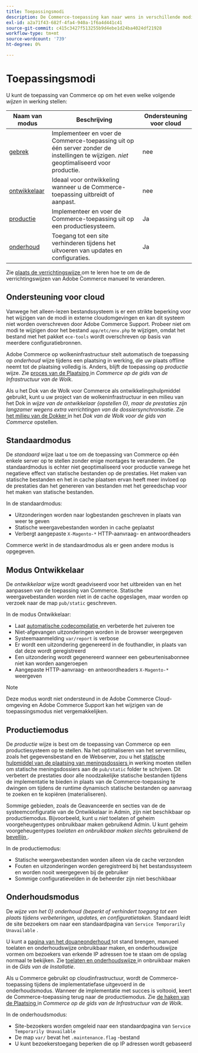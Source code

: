```yaml
---
title: Toepassingsmodi
description: De Commerce-toepassing kan naar wens in verschillende modi worden uitgevoerd. Bekijk een gedetailleerde lijst met de beschikbare toepassingsmodi.
exl-id: a2a71f43-682f-4fa4-940a-1f6a4d441c41
source-git-commit: c415c3427f513255b9d4ebe1d24ba4024df21928
workflow-type: tm+mt
source-wordcount: '739'
ht-degree: 0%

---
```


# Toepassingsmodi

U kunt de toepassing van Commerce op om het even welke volgende _wijzen_ in werking stellen:

| Naam van modus | Beschrijving | Ondersteuning voor cloud |
| ------------------------ | ------------------- | ------------- |
| [ gebrek ](#default-mode) | Implementeer en voer de Commerce-toepassing uit op één server zonder de instellingen te wijzigen. _niet_ geoptimaliseerd voor productie. | nee |
| [ ontwikkelaar ](#developer-mode) | Ideaal voor ontwikkeling wanneer u de Commerce-toepassing uitbreidt of aanpast. | nee |
| [ productie ](#production-mode) | Implementeer en voer de Commerce-toepassing uit op een productiesysteem. | Ja |
| [ onderhoud ](#maintenance-mode) | Toegang tot een site verhinderen tijdens het uitvoeren van updates en configuraties. | Ja |

Zie [ plaats de verrichtingswijze ](../cli/set-mode.md) om te leren hoe te om de de verrichtingswijzen van Adobe Commerce manueel te veranderen.

## Ondersteuning voor cloud

Vanwege het alleen-lezen bestandssysteem is er een strikte beperking voor het wijzigen van de modi in externe cloudomgevingen en kan dit systeem niet worden overschreven door Adobe Commerce Support. Probeer niet om modi te wijzigen door het bestand `app/etc/env.php` te wijzigen, omdat het bestand met het pakket `ece-tools` wordt overschreven op basis van meerdere configuratiebronnen.

Adobe Commerce op wolkeninfrastructuur stelt automatisch de toepassing op _onderhoud_ wijze tijdens een plaatsing in werking, die uw plaats offline neemt tot de plaatsing volledig is. Anders, blijft de toepassing op _productie_ wijze. Zie [ proces van de Plaatsing ](https://experienceleague.adobe.com/docs/commerce-cloud-service/user-guide/develop/deploy/process.html?lang=nl-NL#deploy-phase) in _Commerce op de gids van de Infrastructuur van de Wolk_.

Als u het Dok van de Wolk voor Commerce als ontwikkelingshulpmiddel gebruikt, kunt u uw project van de wolkeninfrastructuur in een milieu van het Dok in _wijze van de ontwikkelaar {opstellen 0}, maar de prestaties zijn langzamer wegens extra verrichtingen van de dossiersynchronisatie._ Zie [ het milieu van de Dokker ](https://developer.adobe.com/commerce/cloud-tools/docker/deploy/#launch-mode) in het _Dok van de Wolk voor de gids van Commerce_ opstellen.


## Standaardmodus

De _standaard_ wijze laat u toe om de toepassing van Commerce op één enkele server op te stellen zonder enige montages te veranderen. De standaardmodus is echter niet geoptimaliseerd voor productie vanwege het negatieve effect van statische bestanden op de prestaties. Het maken van statische bestanden en het in cache plaatsen ervan heeft meer invloed op de prestaties dan het genereren van bestanden met het gereedschap voor het maken van statische bestanden.

In de standaardmodus:

- Uitzonderingen worden naar logbestanden geschreven in plaats van weer te geven
- Statische weergavebestanden worden in cache geplaatst
- Verbergt aangepaste `X-Magento-*` HTTP-aanvraag- en antwoordheaders

Commerce werkt in de standaardmodus als er geen andere modus is opgegeven.

## Modus Ontwikkelaar

De _ontwikkelaar_ wijze wordt geadviseerd voor het uitbreiden van en het aanpassen van de toepassing van Commerce. Statische weergavebestanden worden niet in de cache opgeslagen, maar worden op verzoek naar de map `pub/static` geschreven.

In de modus Ontwikkelaar:

- Laat [ automatische codecompilatie ](../cli/code-compiler.md) en verbeterde het zuiveren toe
- Niet-afgevangen uitzonderingen worden in de browser weergegeven
- Systeemaanmelding `var/report` is verbose
- Er wordt een uitzondering gegenereerd in de fouthandler, in plaats van dat deze wordt geregistreerd
- Een uitzondering wordt gegenereerd wanneer een gebeurtenisabonnee niet kan worden aangeroepen
- Aangepaste HTTP-aanvraag- en antwoordheaders `X-Magento-*` weergeven

>[!NOTE]
>
>Deze modus wordt niet ondersteund in de Adobe Commerce Cloud-omgeving en Adobe Commerce Support kan het wijzigen van de toepassingsmodus niet vergemakkelijken.

## Productiemodus

De _productie_ wijze is best om de toepassing van Commerce op een productiesysteem op te stellen. Na het optimaliseren van het servermilieu, zoals het gegevensbestand en de Webserver, zou u het [ statische hulpmiddel van de plaatsing van meningsdossiers ](../cli/static-view-file-deployment.md) in werking moeten stellen om statische meningsdossiers aan de `pub/static` folder te schrijven. Dit verbetert de prestaties door alle noodzakelijke statische bestanden tijdens de implementatie te bieden in plaats van de Commerce-toepassing te dwingen om tijdens de runtime dynamisch statische bestanden op aanvraag te zoeken en te kopiëren (materialiseren).

Sommige gebieden, zoals de Geavanceerde en secties van de de systeemconfiguratie van de Ontwikkelaar in Admin, zijn niet beschikbaar op productiemodus. Bijvoorbeeld, kunt u _niet_ toelaten of geheim voorgeheugentypes onbruikbaar maken gebruikend Admin. U kunt geheim voorgeheugentypes _toelaten en onbruikbaar maken slechts_ gebruikend de [ bevellijn ](../cli/manage-cache.md#config-cli-subcommands-cache-en).

In de productiemodus:

- Statische weergavebestanden worden alleen via de cache verzonden
- Fouten en uitzonderingen worden geregistreerd bij het bestandssysteem en worden nooit weergegeven bij de gebruiker
- Sommige configuratievelden in de beheerder zijn niet beschikbaar

## Onderhoudsmodus

De _wijze van het 0&rbrace; onderhoud &lbrace;beperkt of verhindert toegang tot een plaats tijdens verbeteringen, updates, en configuratietaken._ Standaard leidt de site bezoekers om naar een standaardpagina van `Service Temporarily Unavailable` .

U kunt a [ pagina van het douaneonderhoud ](../../upgrade/troubleshooting/maintenance-mode-options.md) tot stand brengen, manueel toelaten en onderhoudswijze onbruikbaar maken, en onderhoudswijze vormen om bezoekers van erkende IP adressen toe te staan om de opslag normaal te bekijken. Zie [ toelaten en onderhoudswijze ](../../installation/tutorials/maintenance-mode.md) in onbruikbaar maken in de _Gids van de Installatie_.

Als u Commerce gebruikt op cloudinfrastructuur, wordt de Commerce-toepassing tijdens de implementatiefase uitgevoerd in de onderhoudsmodus. Wanneer de implementatie met succes is voltooid, keert de Commerce-toepassing terug naar de productiemodus. Zie [ de haken van de Plaatsing ](https://experienceleague.adobe.com/docs/commerce-cloud-service/user-guide/develop/deploy/best-practices.html?lang=nl-NL#phase-5%3A-deployment-hooks) in _Commerce op de gids van de Infrastructuur van de Wolk_.

In de onderhoudsmodus:

- Site-bezoekers worden omgeleid naar een standaardpagina van `Service Temporarily Unavailable`
- De map `var/` bevat het `.maintenance.flag` -bestand
- U kunt bezoekerstoegang beperken die op IP adressen wordt gebaseerd
